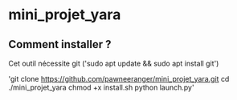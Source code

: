 # mini_projet_yara

## Comment installer ?

Cet outil nécessite git ('sudo apt update && sudo apt install git')


'git clone https://github.com/pawneeranger/mini_projet_yara.git
cd ./mini_projet_yara
chmod +x install.sh
python launch.py'
